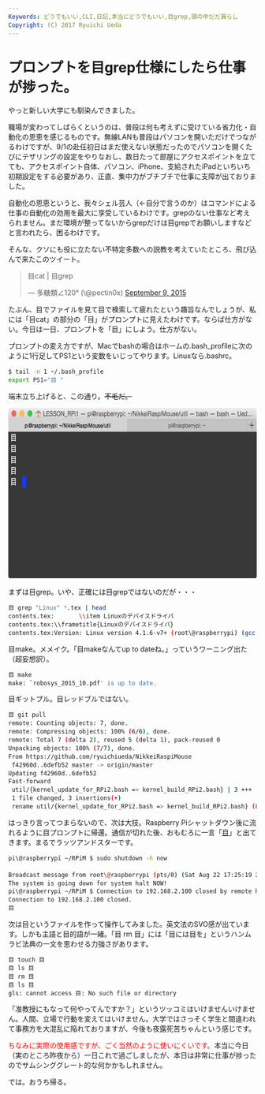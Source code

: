 ```yaml
---
Keywords: どうでもいい,CLI,日記,本当にどうでもいい,目grep,頭の中だだ漏らし
Copyright: (C) 2017 Ryuichi Ueda
---
```


# プロンプトを目grep仕様にしたら仕事が捗った。
やっと新しい大学にも馴染んできました。

職場が変わってしばらくというのは、普段は何も考えずに受けている省力化・自動化の恩恵を感じるものです。無線LANも普段はパソコンを開いただけでつながるわけですが、9/1の赴任初日はまだ使えない状態だったのでパソコンを開くたびにテザリングの設定をやりなおし、数日たって部屋にアクセスポイントを立てても、アクセスポイント自体、パソコン、iPhone、支給されたiPadといちいち初期設定をする必要があり、正直、集中力がブチブチで仕事に支障が出ておりました。

自動化の恩恵というと、我々シェル芸人（←自分で言うのか）はコマンドによる仕事の自動化の効用を最大に享受しているわけです。grepのない仕事など考えられません。まだ環境が整ってないからgrepだけは目grepでお願いしますなどと言われたら、困るわけです。

そんな、クソにも役に立たない不特定多数への説教を考えていたところ、飛び込んで来たこのツイート。

<blockquote class="twitter-tweet" data-partner="tweetdeck"><p lang="ja" dir="ltr">目cat | 目grep</p>&mdash; 多糖類∠120° (\@pectin0x) <a href="https://twitter.com/pectin0x/status/641593686405574656">September 9, 2015</a></blockquote>
<script async src="//platform.twitter.com/widgets.js" charset="utf-8"></script>

たぶん、目でファイルを見て目で検索して疲れたという趣旨なんでしょうが、私には「目cat」の部分の「目」がプロンプトに見えたわけです。ならば仕方がない。今日は一日、プロンプトを「目」にしよう。仕方がない。

プロンプトの変え方ですが、Macでbashの場合はホームの.bash_profileに次のように1行足してPS1という変数をいじってやります。Linuxなら.bashrc。

```bash
$ tail -n 1 ~/.bash_profile 
export PS1="目 "
```

端末立ち上げると、この通り。<s>不毛だ。</s>

<a href="5180e917e98bc6ffae29d0daf8a605a1.png"><img src="5180e917e98bc6ffae29d0daf8a605a1-1024x537.png" alt="スクリーンショット 2015-09-14 18.29.17" width="660" height="346" class="aligncenter size-large wp-image-6960" /></a>

まずは目grep。いや、正確には目grepではないのだが・・・

```bash
目 grep "Linux" *.tex | head
contents.tex:		\\item Linuxのデバイスドライバ
contents.tex:\\frametitle{Linuxのデバイスドライバ}
contents.tex:Version: Linux version 4.1.6-v7+ (root\@raspberrypi) (gcc version 4.6.3
```


目make。メメイク。「目makeなんてup to dateね。」っていうワーニング出た（超妄想訳）。

```bash
目 make
make: `robosys_2015_10.pdf' is up to date.
```

目ギットプル。目レッドブルではない。

```bash
目 git pull
remote: Counting objects: 7, done.
remote: Compressing objects: 100% (6/6), done.
remote: Total 7 (delta 2), reused 5 (delta 1), pack-reused 0
Unpacking objects: 100% (7/7), done.
From https://github.com/ryuichiueda/NikkeiRaspiMouse
 f42960d..6defb52 master -> origin/master
Updating f42960d..6defb52
Fast-forward
 util/{kernel_update_for_RPi2.bash => kernel_build_RPi2.bash} | 3 +++
 1 file changed, 3 insertions(+)
 rename util/{kernel_update_for_RPi2.bash => kernel_build_RPi2.bash} (80%)
```


はっきり言ってつまらないので、次は大技。Raspberry Piシャットダウン後に流れるように目プロンプトに帰還。通信が切れた後、おもむろに一言「<a href="https://ja.wikipedia.org/wiki/%E3%82%81%E7%B5%84%E3%81%AE%E3%81%B2%E3%81%A8">目</a>」と出てきます。まるでラッツアンドスターです。

```bash
pi\@raspberrypi ~/RPiM $ sudo shutdown -h now

Broadcast message from root\@raspberrypi (pts/0) (Sat Aug 22 17:25:19 2015):
The system is going down for system halt NOW!
pi\@raspberrypi ~/RPiM $ Connection to 192.168.2.100 closed by remote host.
Connection to 192.168.2.100 closed.
目 
```

次は目というファイルを作って操作してみました。英文法のSVO感が出ています。しかも主語と目的語が一緒。「目 rm 目」には「目には目を」というハンムラビ法典の一文を思わせる力強さがあります。

```bash
目 touch 目
目 ls 目
目 rm 目
目 ls 目
gls: cannot access 目: No such file or directory
```

「准教授にもなって何やってんですか？」というツッコミはいけませんいけません。人間、立場で行動を変えてはいけません。大学ではさっそく学生と間違われて事務方を大混乱に陥れておりますが、今後も夜露死苦ちゃんという感じです。

<span style="color:red">ちなみに実際の使用感ですが、ごく当然のように使いにくいです。</span>本当に今日（実のところ昨夜から）一日これで過ごしましたが、本日は非常に仕事が捗ったのでサムシンググレート的な何かかもしれません。


では。おうち帰る。
